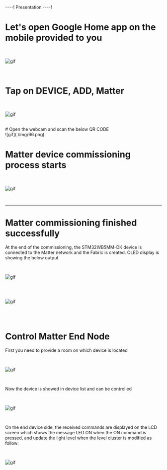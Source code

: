 ----!
Presentation
----!

# Let's open Google Home app on the mobile provided to you

<br>

![gif](./img/4444.gif)

<br>


# Tap on DEVICE, ADD, Matter
<br>

![gif](./img/222.gif)

<br>
# Open the webcam and scan the below QR CODE

<br>
![gif](./img/66.png)
<br>

# Matter device commissioning process starts

<br>

![gif](./img/333.gif)

<br>

----

# Matter commissioning finished successfully

At the end of the commissioning, the STM32WB5MM-DK device is connected to the Matter network and the Fabric is created.
OLED display is showing the below output


<br>

![gif](./img/68.png)

<br>


<br>

![gif](./img/67.png)

<br>


<br>



# Control Matter End Node

First you need to provide a room on which device is located

<br>

![gif](./img/444.gif)

<br>


Now the device is showed in device list and can be controlled


<br>

![gif](./img/555.gif)

<br>

On the end device side, the received commands are displayed on the LCD screen which shows the message LED ON when the ON command is pressed, and update the light level when the level cluster is modified as follow:


<br>

![gif](./img/69.png)

<br>

